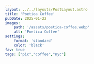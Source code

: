```yaml
---
layout: ../../layouts/PostLayout.astro
title: 'Poetica Coffee'
pubDate: 2025-01-22
images:
    path: '/assets/poetica-coffee.webp'
    alt: 'Poetica Coffee'
settings:
    format: 'standard'
    color: 'black'
fav: true
tags: ["pic","coffee","nyc"]
---
```

